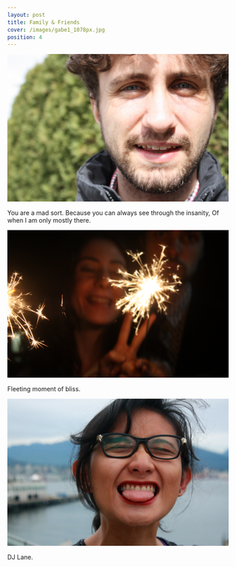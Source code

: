 ```yaml
---
layout: post
title: Family & Friends
cover: /images/gabe1_1078px.jpg
position: 4
---
```



<div class="photo">
  <img src="/images/gabe1_1078px.jpg"/>
  <p>You are a mad sort.
Because you can always see through the insanity,
Of when I am only mostly there.</p>
</div>

<div class="photo">
  <img src="/images/ff1.JPG"/>
  <p>Fleeting moment of bliss.</p>
</div>

<div class="photo">
  <img src="/images/lane1027.jpg"/>
  <p>DJ Lane.</p>
</div>
